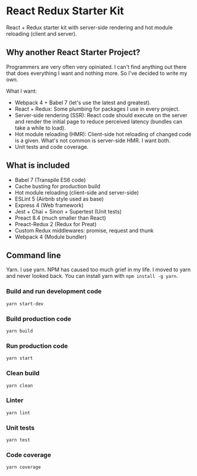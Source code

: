 # React Redux Starter Kit
React + Redux starter kit with server-side rendering and hot module reloading (client and server).

## Why another React Starter Project?

Programmers are very often very opiniated. I can't find anything out there that does everything I want and nothing more. So I've decided to write my own.

What I want:

* Webpack 4 + Babel 7 (let's use the latest and greatest).
* React + Redux: Some plumbing for packages I use in every project.
* Server-side rendering (SSR): React code should execute on the server and render the initial page to reduce perceived latency (bundles can take a while to load).
* Hot module reloading (HMR): Client-side hot reloading of changed code is a given. What's not common is server-side HMR. I want both.
* Unit tests and code coverage.

## What is included

* Babel 7 (Transpile ES6 code)
* Cache busting for production build
* Hot module reloading (client-side and server-side)
* ESLint 5 (Airbnb style used as base)
* Express 4 (Web framework)
* Jest + Chai + Sinon + Supertest (Unit tests)
* Preact 8.4 (much smaller than React)
* Preact-Redux 2 (Redux for Preat)
* Custom Redux middlewares: promise, request and thunk
* Webpack 4 (Module bundler)

## Command line

Yarn. I use yarn. NPM has caused too much grief in my life. I moved to yarn and never looked back. You can install yarn with ```npm install -g yarn```.

### Build and run development code

    yarn start-dev

### Build production code

    yarn build

### Run production code

    yarn start

### Clean build

    yarn clean

### Linter

    yarn lint

### Unit tests

    yarn test

### Code coverage

    yarn coverage
